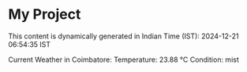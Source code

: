 # My Project

This content is dynamically generated in Indian Time (IST): 2024-12-21 06:54:35 IST


Current Weather in Coimbatore:
Temperature: 23.88 °C
Condition: mist
